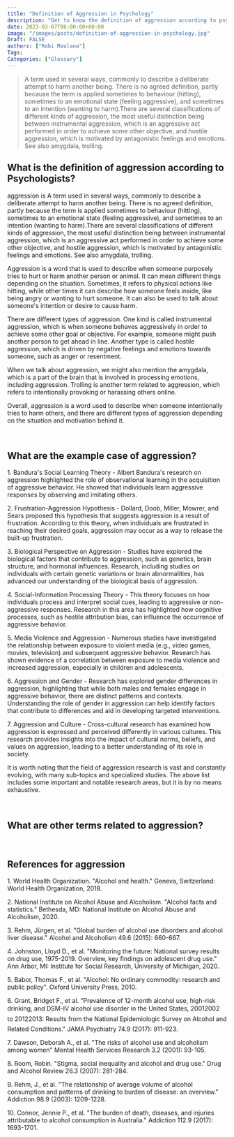 ```yaml
---
title: "Definition of Aggression in Psychology"
description: "Get to know the definition of aggression according to psychologists."
date: 2023-03-07T06:00:00+00:00
image: "/images/posts/definition-of-aggression-in-psychology.jpg"
Draft: FALSE
authors: ["Robi Maulana"]
Tags: 
Categories: ["Glossary"]
---
```






> A term used in several ways, commonly to describe a deliberate attempt to harm another being. There is no agreed definition, partly because the term is applied sometimes to behaviour (hitting), sometimes to an emotional state (feeling aggressive), and sometimes to an intention (wanting to harm).There are several classifications of different kinds of aggression, the most useful distinction being between instrumental aggression, which is an aggressive act performed in order to achieve some other objective, and hostile aggression, which is motivated by antagonistic feelings and emotions. See also amygdala, trolling.

## What is the definition of aggression according to Psychologists?

aggression is A term used in several ways, commonly to describe a deliberate attempt to harm another being. There is no agreed definition, partly because the term is applied sometimes to behaviour (hitting), sometimes to an emotional state (feeling aggressive), and sometimes to an intention (wanting to harm).There are several classifications of different kinds of aggression, the most useful distinction being between instrumental aggression, which is an aggressive act performed in order to achieve some other objective, and hostile aggression, which is motivated by antagonistic feelings and emotions. See also amygdala, trolling.

Aggression is a word that is used to describe when someone purposely tries to hurt or harm another person or animal. It can mean different things depending on the situation. Sometimes, it refers to physical actions like hitting, while other times it can describe how someone feels inside, like being angry or wanting to hurt someone. It can also be used to talk about someone's intention or desire to cause harm.

There are different types of aggression. One kind is called instrumental aggression, which is when someone behaves aggressively in order to achieve some other goal or objective. For example, someone might push another person to get ahead in line. Another type is called hostile aggression, which is driven by negative feelings and emotions towards someone, such as anger or resentment.

When we talk about aggression, we might also mention the amygdala, which is a part of the brain that is involved in processing emotions, including aggression. Trolling is another term related to aggression, which refers to intentionally provoking or harassing others online.

Overall, aggression is a word used to describe when someone intentionally tries to harm others, and there are different types of aggression depending on the situation and motivation behind it.

 

## What are the example case of aggression?

1\. Bandura's Social Learning Theory - Albert Bandura's research on aggression highlighted the role of observational learning in the acquisition of aggressive behavior. He showed that individuals learn aggressive responses by observing and imitating others.

2\. Frustration-Aggression Hypothesis - Dollard, Doob, Miller, Mowrer, and Sears proposed this hypothesis that suggests aggression is a result of frustration. According to this theory, when individuals are frustrated in reaching their desired goals, aggression may occur as a way to release the built-up frustration.

3\. Biological Perspective on Aggression - Studies have explored the biological factors that contribute to aggression, such as genetics, brain structure, and hormonal influences. Research, including studies on individuals with certain genetic variations or brain abnormalities, has advanced our understanding of the biological basis of aggression.

4\. Social-Information Processing Theory - This theory focuses on how individuals process and interpret social cues, leading to aggressive or non-aggressive responses. Research in this area has highlighted how cognitive processes, such as hostile attribution bias, can influence the occurrence of aggressive behavior.

5\. Media Violence and Aggression - Numerous studies have investigated the relationship between exposure to violent media (e.g., video games, movies, television) and subsequent aggressive behavior. Research has shown evidence of a correlation between exposure to media violence and increased aggression, especially in children and adolescents.

6\. Aggression and Gender - Research has explored gender differences in aggression, highlighting that while both males and females engage in aggressive behavior, there are distinct patterns and contexts. Understanding the role of gender in aggression can help identify factors that contribute to differences and aid in developing targeted interventions.

7\. Aggression and Culture - Cross-cultural research has examined how aggression is expressed and perceived differently in various cultures. This research provides insights into the impact of cultural norms, beliefs, and values on aggression, leading to a better understanding of its role in society.

It is worth noting that the field of aggression research is vast and constantly evolving, with many sub-topics and specialized studies. The above list includes some important and notable research areas, but it is by no means exhaustive.

 

## What are other terms related to aggression?

 

## References for aggression

1\. World Health Organization. "Alcohol and health." Geneva, Switzerland: World Health Organization, 2018.

2\. National Institute on Alcohol Abuse and Alcoholism. "Alcohol facts and statistics." Bethesda, MD: National Institute on Alcohol Abuse and Alcoholism, 2020.

3\. Rehm, Jürgen, et al. "Global burden of alcohol use disorders and alcohol liver disease." Alcohol and Alcoholism 49.6 (2015): 660-667.

4\. Johnston, Lloyd D., et al. "Monitoring the future: National survey results on drug use, 1975-2019. Overview, key findings on adolescent drug use." Ann Arbor, MI: Institute for Social Research, University of Michigan, 2020.

5\. Babor, Thomas F., et al. "Alcohol: No ordinary commodity: research and public policy". Oxford University Press, 2010.

6\. Grant, Bridget F., et al. "Prevalence of 12-month alcohol use, high-risk drinking, and DSM-IV alcohol use disorder in the United States, 20012002 to 20122013: Results from the National Epidemiologic Survey on Alcohol and Related Conditions." JAMA Psychiatry 74.9 (2017): 911-923.

7\. Dawson, Deborah A., et al. "The risks of alcohol use and alcoholism among women" Mental Health Services Research 3.2 (2001): 93-105.

8\. Room, Robin. "Stigma, social inequality and alcohol and drug use." Drug and Alcohol Review 26.3 (2007): 281-284.

9\. Rehm, J., et al. "The relationship of average volume of alcohol consumption and patterns of drinking to burden of disease: an overview." Addiction 98.9 (2003): 1209-1228.

10\. Connor, Jennie P., et al. "The burden of death, diseases, and injuries attributable to alcohol consumption in Australia." Addiction 112.9 (2017): 1693-1701.
